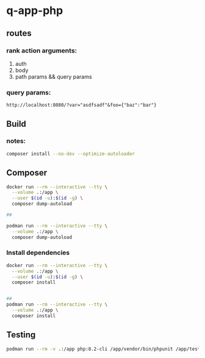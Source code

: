 # q-app-php


## routes

### rank action arguments:

1. auth
1. body
1. path params && query params


### query params:

``` url
http://localhost:8080/?var="asdfsadf"&foo={"baz":"bar"}
```

## Build

### notes:

``` bash
composer install --no-dev --optimize-autoloader

```

## Composer

``` bash
docker run --rm --interactive --tty \
  --volume .:/app \
  --user $(id -u):$(id -g) \
  composer dump-autoload

##

podman run --rm --interactive --tty \
  --volume .:/app \
  composer dump-autoload
```

### Install dependencies

``` bash
docker run --rm --interactive --tty \
  --volume .:/app \
  --user $(id -u):$(id -g) \
  composer install


##
podman run --rm --interactive --tty \
  --volume .:/app \
  composer install
```

## Testing

``` bash
podman run --rm -v .:/app php:8.2-cli /app/vendor/bin/phpunit /app/tests
```
